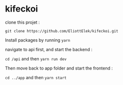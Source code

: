 # kifeckoi

clone this projet : 

`git clone https://github.com/EliottElek/kifeckoi.git`

Install packages by running `yarn` 

navigate to api first, and start the backend : 

`cd /api` and then `yarn run dev`

Then move back to app folder and start the frontend : 

`cd ../app` and then `yarn start`
